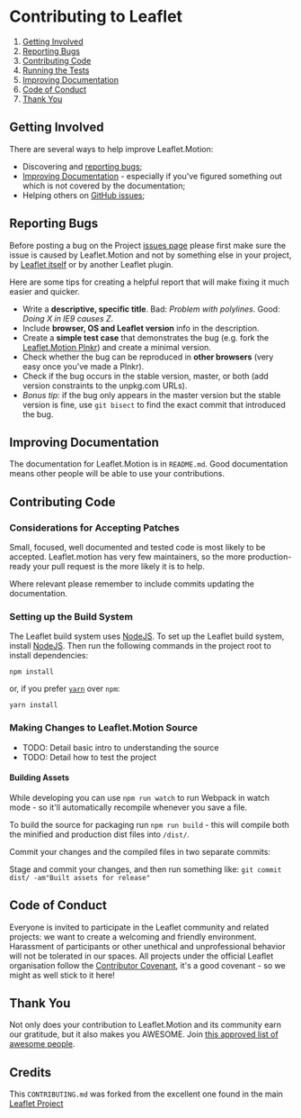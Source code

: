 Contributing to Leaflet
=======================

 1. [Getting Involved](#getting-involved)
 2. [Reporting Bugs](#reporting-bugs)
 3. [Contributing Code](#contributing-code)
 4. [Running the Tests](#running-the-tests)
 6. [Improving Documentation](#improving-documentation)
 7. [Code of Conduct](#code-of-conduct)
 8. [Thank You](#thank-you)

## Getting Involved

There are several ways to help improve Leaflet.Motion:

 * Discovering and [reporting bugs](#reporting-bugs);
 * [Improving Documentation](#improving-documentation) - especially if you've figured something out which is not covered by the documentation;
 * Helping others on [GitHub issues](https://github.com/Igor-Vladyka/leaflet.motion/issues);

## Reporting Bugs

Before posting a bug on the Project [issues page](https://github.com/Igor-Vladyka/leaflet.motion/issues) please first make sure the issue is caused by Leaflet.Motion and not by something else in your project, by [Leaflet itself](https://github.com/Leaflet/Leaflet/issues) or by another Leaflet plugin.


Here are some tips for creating a helpful report that will make fixing it much easier and quicker.

 * Write a **descriptive, specific title**. Bad: *Problem with polylines*. Good: *Doing X in IE9 causes Z*.
 * Include **browser, OS and Leaflet version** info in the description.
 * Create a **simple test case** that demonstrates the bug (e.g. fork the [Leaflet.Motion Plnkr](https://plnkr.co/edit/YEuyoRUebDyPi55k?preview)) and create a minimal version.
 * Check whether the bug can be reproduced in **other browsers** (very easy once you've made a Plnkr).
 * Check if the bug occurs in the stable version, master, or both (add version constraints to the unpkg.com URLs).
 * *Bonus tip:* if the bug only appears in the master version but the stable version is fine,
   use `git bisect` to find the exact commit that introduced the bug.

## Improving Documentation
The documentation for Leaflet.Motion is in `README.md`. Good documentation means other
people will be able to use your contributions.

## Contributing Code

### Considerations for Accepting Patches

Small, focused, well documented and tested code is most likely to be accepted. Leaflet.motion has
very few maintainers, so the more production-ready your pull request is the more likely it is to help.

Where relevant please remember to include commits updating the documentation.

### Setting up the Build System

The Leaflet build system uses [NodeJS](http://nodejs.org/).
To set up the Leaflet build system, install [NodeJS](https://nodejs.org/).
Then run the following commands in the project root to install dependencies:

```
npm install
```
or, if you prefer [`yarn`](https://yarnpkg.com/) over `npm`:
```
yarn install
```

### Making Changes to Leaflet.Motion Source
 * TODO: Detail basic intro to understanding the source
 * TODO: Detail how to test the project

#### Building Assets

While developing you can use `npm run watch` to run Webpack in watch mode - so it'll automatically
recompile whenever you save a file.

To build the source for packaging run `npm run build` - this will compile both the minified and production dist
files into `/dist/`.

Commit your changes and the compiled files in two separate commits:

Stage and commit your changes, and then run something like:
`git commit dist/ -am"Built assets for release"`

## Code of Conduct

Everyone is invited to participate in the Leaflet community and related projects:
we want to create a welcoming and friendly environment.
Harassment of participants or other unethical and unprofessional behavior will not be tolerated in our spaces.
All projects under the official Leaflet organisation follow the
[Contributor Covenant](http://contributor-covenant.org/version/1/3/0/), it's a good covenant - so we might
as well stick to it here!

## Thank You

Not only does your contribution to Leaflet.Motion and its community earn our gratitude, but it also makes you AWESOME.
Join [this approved list of awesome people](https://github.com/Igor-Vladyka/leaflet.motion/graphs/contributors).

## Credits
This `CONTRIBUTING.md` was forked from the excellent one found in the main [Leaflet Project](https://github.com/Leaflet/Leaflet/blob/master/CONTRIBUTING.md)
